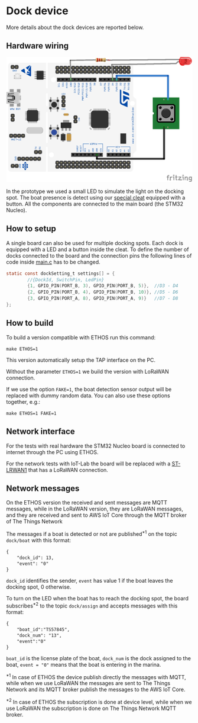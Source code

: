 # Dock device

More details about the dock devices are reported below.

## Hardware wiring

![Hardware monitor connection](../../../resources/images/dock_device_connection.png)

In the prototype we used a small LED to simulate the light on the docking spot. The boat presence is detect using our [special cleat](../../../resources/cleat%203D%20model) equipped with a button. All the components are connected to the main board (the STM32 Nucleo).

## How to setup

A single board can also be used for multiple docking spots. Each dock is equipped with a LED and a button inside the cleat.
To define the number of docks connected to the board and the connection pins the following lines of code inside [main.c](./main.c) has to be changed.

```c
static const dockSetting_t settings[] = {
        //{DockId, SwitchPin, LedPin}
        {1, GPIO_PIN(PORT_B, 3), GPIO_PIN(PORT_B, 5)},  //D3 - D4
        {2, GPIO_PIN(PORT_B, 4), GPIO_PIN(PORT_B, 10)}, //D5 - D6
        {3, GPIO_PIN(PORT_A, 8), GPIO_PIN(PORT_A, 9)}   //D7 - D8
};
```

## How to build

To build a version compatible with ETHOS run this command:
```
make ETHOS=1
```
This version automatically setup the TAP interface on the PC.

Without the parameter `ETHOS=1` we build the version with LoRaWAN connection.

If we use the option `FAKE=1`, the boat detection sensor output will be replaced with dummy random data.
You can also use these options together, e.g.:

```
make ETHOS=1 FAKE=1
```

## Network interface

For the tests with real hardware the STM32 Nucleo board is connected to internet through the PC using ETHOS.

For the network tests with IoT-Lab the board will be replaced with a [ST-LRWAN1](https://www.iot-lab.info/docs/boards/st-b-l072z-lrwan1/) that has a LoRaWAN connection.

## Network messages
On the ETHOS version the received and sent messages are MQTT messages, while in the LoRaWAN version, they are LoRaWAN messages, and they are received and sent to AWS IoT Core through the MQTT broker of The Things Network

The messages if a boat is detected or not are published<sup>*1</sup> on the topic `dock/boat` with this format:

```
{
    "dock_id": 13,
    "event": "0"
}
```
`dock_id` identifies the sender,
`event` has value 1 if the boat leaves the docking spot, 0 otherwise.

To turn on the LED when the boat has to reach the docking spot, the board subscribes<sup>*2</sup> to the topic `dock/assign` and accepts messages with this format:
```
{
    "boat_id":"TS57845",
    "dock_num": "13",
    "event":"0"
}
```
`boat_id` is the license plate of the boat,
`dock_num` is the dock assigned to the boat,
`event = "0"` means that the boat is entering in the marina.

<sup>*1</sup> In case of ETHOS the device publish directly the messages with MQTT, while when we use LoRaWAN the messages are sent to The Things Network and its MQTT broker publish the messages to the AWS IoT Core.

<sup>*2</sup> In case of ETHOS the subscription is done at device level, while when we use LoRaWAN the subscription is done on The Things Network MQTT broker.
